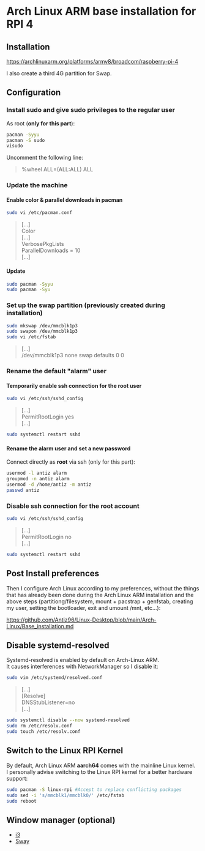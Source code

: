 # Arch Linux ARM base installation for RPI 4

## Installation

<https://archlinuxarm.org/platforms/armv8/broadcom/raspberry-pi-4>

I also create a third 4G partition for Swap.

## Configuration

### Install sudo and give sudo privileges to the regular user

As root (**only for this part**):

```bash
pacman -Syyu
pacman -S sudo
visudo
```

Uncomment the following line:  
> %wheel ALL=(ALL:ALL) ALL

### Update the machine

#### Enable color & parallel downloads in pacman

```bash
sudo vi /etc/pacman.conf
```

> [...]  
> Color  
> [...]  
> VerbosePkgLists  
> ParallelDownloads = 10  
> [...]

#### Update

```bash
sudo pacman -Syyu
sudo pacman -Syu
```

### Set up the swap partition (previously created during installation)

```bash
sudo mkswap /dev/mmcblk1p3
sudo swapon /dev/mmcblk1p3
sudo vi /etc/fstab
```

> [...]  
> /dev/mmcblk1p3  none    swap    defaults        0       0

### Rename the default "alarm" user

#### Temporarily enable ssh connection for the root user

```bash
sudo vi /etc/ssh/sshd_config
```

> [...]  
> PermitRootLogin yes  
> [...]

```bash
sudo systemctl restart sshd
```

#### Rename the alarm user and set a new password

Connect directly as **root** via ssh (only for this part):

```bash
usermod -l antiz alarm
groupmod -n antiz alarm
usermod -d /home/antiz -m antiz
passwd antiz
```

### Disable ssh connection for the root account

```bash
sudo vi /etc/ssh/sshd_config
```

> [...]  
> PermitRootLogin no  
> [...]

```bash
sudo systemctl restart sshd
```

## Post Install preferences

Then I configure Arch Linux according to my preferences, without the things that has already been done during the Arch Linux ARM installation and the above steps (partitiong/filesystem, mount + pacstrap + genfstab, creating my user, setting the bootloader, exit and umount /mnt, etc...):

<https://github.com/Antiz96/Linux-Desktop/blob/main/Arch-Linux/Base_installation.md>

## Disable systemd-resolved

Systemd-resolved is enabled by default on Arch-Linux ARM.  
It causes interferences with NetworkManager so I disable it:

```bash
sudo vim /etc/systemd/resolved.conf
```

> [...]  
> [Resolve]  
> DNSStubListener=no  
> [...]

```bash
sudo systemctl disable --now systemd-resolved
sudo rm /etc/resolv.conf
sudo touch /etc/resolv.conf
```

## Switch to the Linux RPI Kernel

By default, Arch Linux ARM **aarch64** comes with the mainline Linux kernel.  
I personally advise switching to the Linux RPI kernel for a better hardware support:

```bash
sudo pacman -S linux-rpi #Accept to replace conflicting packages
sudo sed -i 's/mmcblk1/mmcblk0/' /etc/fstab
sudo reboot
```

## Window manager (optional)

- [i3](https://github.com/Antiz96/Linux-Desktop/blob/main/Arch-Linux/i3.md)
- [Sway](https://github.com/Antiz96/Linux-Desktop/blob/main/Arch-Linux/Sway.md)

